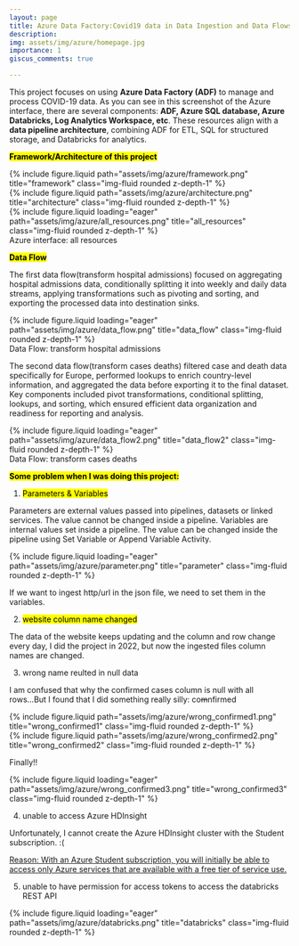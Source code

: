 ```yaml
---
layout: page
title: Azure Data Factory:Covid19 data in Data Ingestion and Data Flows
description: 
img: assets/img/azure/homepage.jpg
importance: 1
giscus_comments: true

---
```


This project focuses on using **Azure Data Factory (ADF)** to manage and process COVID-19 data. As you can see in this screenshot of the Azure interface, there are several components: **ADF, Azure SQL database, Azure Databricks, Log Analytics Workspace, etc**. These resources align with a **data pipeline architecture**, combining ADF for ETL, SQL for structured storage, and Databricks for analytics.

**<mark>Framework/Architecture of this project </mark>**

<div class="row justify-content-sm-center">
    <div class="col-sm-8 mt-3 mt-md-0">
        {% include figure.liquid path="assets/img/azure/framework.png" title="framework" class="img-fluid rounded z-depth-1" %}
    </div>
    <div class="col-sm-8 mt-3 mt-md-0">
        {% include figure.liquid path="assets/img/azure/architecture.png" title="architecture" class="img-fluid rounded z-depth-1" %}
    </div>
</div>



<div class="row">
    <div class="col-sm mt-3 mt-md-0">
        {% include figure.liquid loading="eager" path="assets/img/azure/all_resources.png" title="all_resources" class="img-fluid rounded z-depth-1" %}
    </div>
</div>
<div class="caption">
    Azure interface: all resources
</div>




**<mark>Data Flow</mark>**

The first data flow(transform hospital admissions) focused on aggregating hospital admissions data, conditionally splitting it into weekly and daily data streams, applying transformations such as pivoting and sorting, and exporting the processed data into destination sinks.

<div class="row">
    <div class="col-sm mt-3 mt-md-0">
        {% include figure.liquid loading="eager" path="assets/img/azure/data_flow.png" title="data_flow" class="img-fluid rounded z-depth-1" %}
    </div>
</div>
<div class="caption">
    Data Flow: transform hospital admissions
</div>

The second data flow(transform cases deaths) filtered case and death data specifically for Europe, performed lookups to enrich country-level information, and aggregated the data before exporting it to the final dataset. Key components included pivot transformations, conditional splitting, lookups, and sorting, which ensured efficient data organization and readiness for reporting and analysis.

<div class="row">
    <div class="col-sm mt-3 mt-md-0">
        {% include figure.liquid loading="eager" path="assets/img/azure/data_flow2.png" title="data_flow2" class="img-fluid rounded z-depth-1" %}
    </div>
</div>
<div class="caption">
    Data Flow: transform cases deaths
</div>

**<mark>Some problem when I was doing this project:</mark>**
1. <mark>Parameters & Variables</mark>
  

Parameters are external values passed into pipelines, datasets or linked services. The value cannot be changed inside a pipeline.
Variables are internal values set inside a pipeline. The value can be changed inside the pipeline using Set Variable or Append Variable Activity.

<div class="row">
    <div class="col-sm mt-3 mt-md-0">
        {% include figure.liquid loading="eager" path="assets/img/azure/parameter.png" title="parameter" class="img-fluid rounded z-depth-1" %}
    </div>
</div>

If we want to ingest http/url in the json file, we need to set them in the variables.


2. <mark>website column name changed</mark>
  
The data of the website keeps updating and the column and row change every day, I did the project in 2022, but now the ingested files column names are changed.

3. wrong name reulted in null data
  

I am confused that why the confirmed cases column is null with all rows...But I found that I did something really silly: co~~m~~nfirmed


<div class="row justify-content-sm-center">
    <div class="col-sm-5 mt-3 mt-md-0">
        {% include figure.liquid path="assets/img/azure/wrong_confirmed1.png" title="wrong_confirmed1" class="img-fluid rounded z-depth-1" %}
    </div>
    <div class="col-sm-5 mt-3 mt-md-0">
        {% include figure.liquid path="assets/img/azure/wrong_confirmed2.png" title="wrong_confirmed2" class="img-fluid rounded z-depth-1" %}
    </div>
</div>

Finally!!

<div class="row justify-content-sm-center">
    <div class="col-sm-8 mt-3 mt-md-0">
        {% include figure.liquid loading="eager" path="assets/img/azure/wrong_confirmed3.png" title="wrong_confirmed3" class="img-fluid rounded z-depth-1" %}
    </div>
</div>

4. unable to access Azure HDInsight

Unfortunately, I cannot create the Azure HDInsight cluster with the Student subscription. :(

[Reason: With an Azure Student subscription, you will initially be able to access only Azure services that are available with a free tier of service use.](https://learn.microsoft.com/en-us/answers/questions/179055/can-i-use-a-student-subscription-in-azure-to-creat)

5. unable to have permission for access tokens to access the databricks REST API

<div class="row justify-content-sm-center">
    <div class="col-sm-8 mt-3 mt-md-0">
        {% include figure.liquid loading="eager" path="assets/img/azure/databricks.png" title="databricks" class="img-fluid rounded z-depth-1" %}
    </div>
</div>